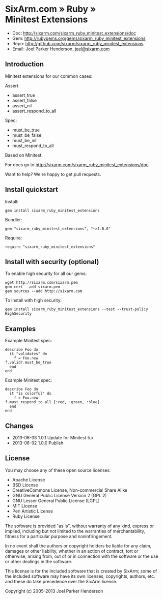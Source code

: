 # SixArm.com » Ruby » <br> Minitest Extensions

* Doc: <http://sixarm.com/sixarm_ruby_minitest_extensions/doc>
* Gem: <http://rubygems.org/gems/sixarm_ruby_minitest_extensions>
* Repo: <http://github.com/sixarm/sixarm_ruby_minitest_extensions>
* Email: Joel Parker Henderson, <joel@sixarm.com>

## Introduction

Minitest extensions for our common cases:

Assert:

   * assert_true
   * assert_false
   * assert_nil  
   * assert_respond_to_all

Spec:

   * must_be_true
   * must_be_false
   * must_be_nil  
   * must_respond_to_all

Based on Minitest.

For docs go to <http://sixarm.com/sixarm_ruby_minitest_extensions/doc>

Want to help? We're happy to get pull requests.


## Install quickstart

Install:

    gem install sixarm_ruby_minitest_extensions

Bundler:

    gem "sixarm_ruby_minitest_extensions", "~>1.0.0"	

Require:

    require "sixarm_ruby_minitest_extensions"


## Install with security (optional)

To enable high security for all our gems:

    wget http://sixarm.com/sixarm.pem
    gem cert --add sixarm.pem
    gem sources --add http://sixarm.com

To install with high security:

    gem install sixarm_ruby_minitest_extensions --test --trust-policy HighSecurity


## Examples

Example Minitest spec:

    describe Foo do
      it "validates" do
        f = Foo.new
	f.valid?.must_be_true
      end
    end

Example Minitest spec:

    describe Foo do
      it "is colorful" do
        f = Foo.new
	f.must_respond_to_all [:red, :green, :blue]
      end
    end


## Changes

* 2013-06-03 1.0.1 Update for Minitest 5.x
* 2013-06-02 1.0.0 Publish


## License

You may choose any of these open source licenses:

  * Apache License
  * BSD License
  * CreativeCommons License, Non-commercial Share Alike
  * GNU General Public License Version 2 (GPL 2)
  * GNU Lesser General Public License (LGPL)
  * MIT License
  * Perl Artistic License
  * Ruby License

The software is provided "as is", without warranty of any kind, 
express or implied, including but not limited to the warranties of 
merchantability, fitness for a particular purpose and noninfringement. 

In no event shall the authors or copyright holders be liable for any 
claim, damages or other liability, whether in an action of contract, 
tort or otherwise, arising from, out of or in connection with the 
software or the use or other dealings in the software.

This license is for the included software that is created by SixArm;
some of the included software may have its own licenses, copyrights, 
authors, etc. and these do take precedence over the SixArm license.

Copyright (c) 2005-2013 Joel Parker Henderson
